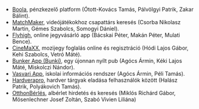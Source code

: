  - [Boola](https://github.com/2023-2024-nappali-vizsgaremek/boola-zakar-otott-palvolgyi), pénzkezelő platform (Ótott-Kovács Tamás, Pálvölgyi Patrik, Zakar Bálint).
 - [MatchMaker](https://github.com/2023-2024-nappali-vizsgaremek/matchmaker-csorba-gemes), videójátékokhoz csapattárs keresés (Csorba Nikolasz Martin, Gémes Szabolcs, Somogyi Dániel). 
 - [Flyhigh](https://github.com/2023-2024-nappali-vizsgaremek/flyhigh-makan-mulati-bacskai), online jegyvásárló app (Bácskai Péter, Makán Péter, Mulati Bence).
 - [CineMaXX](https://github.com/2023-2024-nappali-vizsgaremek/cinemaxx-kehi-hodi-vetro), mozijegy foglalás online és regisztráció (Hódi Lajos Gábor, Kehi Szabolcs, Vetró Máté).
 - [Bunker App (Bunki)](https://github.com/2023-2024-nappali-vizsgaremek/bunker-keki-agocs-miskolczi/), egy újonnan nyílt pub (Agócs Ármin, Kéki Lajos Máté, Miskolczi Nándor).
 - [Vasvari App](https://github.com/2023-2024-nappali-vizsgaremek/vasvari-app-peli-bukvity),  iskolai információs rendszer (Agócs Ármin, Péli Tamás).
 - [Hardverapro](https://github.com/2023-2024-nappali-vizsgaremek/hardverapro-polyakovich-halasz), hardver tárgyak eladása felhasználók között (Halász Patrik, 	Polyákovich Tamás).
 - [OtthonBérlés](https://github.com/2023-2024-nappali-vizsgaremek/otthonberles-mosenlechner-miklos-szabo), albérlet hirdetés és keresés (Miklós Richárd Gábor, Mösenlechner Josef Zoltán, Szabó Vivien Liliána)

